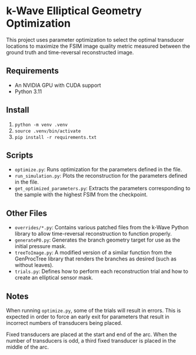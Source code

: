 # k-Wave Elliptical Geometry Optimization

This project uses parameter optimization to select the optimal transducer locations
to maximize the FSIM image quality metric measured between the ground truth and
time-reversal reconstructed image.

## Requirements
* An NVIDIA GPU with CUDA support
* Python 3.11

## Install
1. `python -m venv .venv`
2. `source .venv/bin/activate`
3. `pip install -r requirements.txt`

## Scripts
* `optimize.py`: Runs optimization for the parameters defined in the file.
* `run_simulation.py`: Plots the reconstruction for the parameters defined in the file.
* `get_optimized_parameters.py`: Extracts the parameters corresponding to the sample with the highest FSIM from the checkpoint.

## Other Files
* `overrides/*.py`: Contains various patched files from the k-Wave Python library to allow time-reversal reconstruction to function properly.
* `generateP0.py`: Generates the branch geometry target for use as the initial pressure mask.
* `treeToImage.py`: A modified version of a similar function from the GenProcTree library that renders the branches as desired (such as without leaves).
* `trials.py`: Defines how to perform each reconstruction trial and how to create an elliptical sensor mask.

## Notes
When running `optimize.py`, some of the trials will result in errors.
This is expected in order to force an early exit for parameters that
result in incorrect numbers of transducers being placed.

Fixed transducers are placed at the start and end of the arc.
When the number of transducers is odd, a third fixed transducer
is placed in the middle of the arc.
